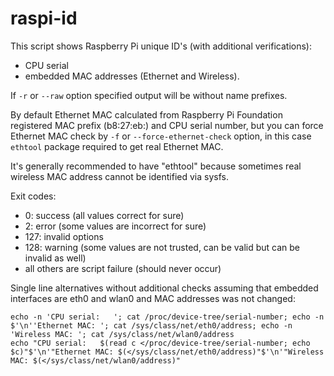 # raspi-id

This script shows Raspberry Pi unique ID's (with additional verifications):
- CPU serial
- embedded MAC addresses (Ethernet and Wireless).

If `-r` or `--raw` option specified output will be without name prefixes.

By default Ethernet MAC calculated from Raspberry Pi Foundation registered
MAC prefix (b8:27:eb:) and CPU serial number, but you can force Ethernet MAC
check by `-f` or `--force-ethernet-check` option, in this case `ethtool` package
required to get real Ethernet MAC.

It's generally recommended to have "ethtool" because sometimes real wireless
MAC address cannot be identified via sysfs.

Exit codes:
- 0: success (all values correct for sure)
- 2: error (some values are incorrect for sure)
- 127: invalid options
- 128: warning (some values are not trusted, can be valid but can be invalid as well)
- all others are script failure (should never occur)

Single line alternatives without additional checks assuming that embedded interfaces are eth0 and wlan0 and MAC addresses was not changed:
```
echo -n 'CPU serial:   '; cat /proc/device-tree/serial-number; echo -n $'\n''Ethernet MAC: '; cat /sys/class/net/eth0/address; echo -n 'Wireless MAC: '; cat /sys/class/net/wlan0/address
echo "CPU serial:   $(read c </proc/device-tree/serial-number; echo $c)"$'\n'"Ethernet MAC: $(</sys/class/net/eth0/address)"$'\n'"Wireless MAC: $(</sys/class/net/wlan0/address)"
```
